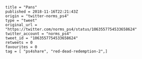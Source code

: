 ```
title = "Pans"
published = 2018-11-16T22:21:43Z
origin = "twitter-norms_ps4"
type = "tweet"
original_url = "https://twitter.com/norms_ps4/status/1063557754533658624"
twitter_account = "norms_ps4"
tweet_id = "1063557754533658624"
retweets = 0
favourites = 0
tag = [ "ps4share", "red-dead-redemption-2",]
```

<p class='image'><img src='https://mnf.m17s.net/2018/11/16/DsKEJASWsAEAEc-.jpg' alt=''></p>

